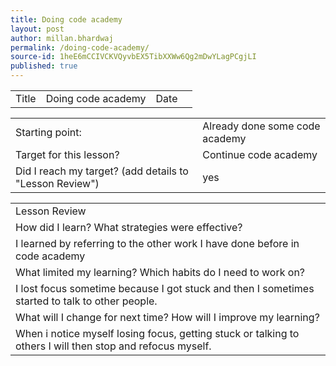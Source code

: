 ```yaml
---
title: Doing code academy
layout: post
author: millan.bhardwaj
permalink: /doing-code-academy/
source-id: 1heE6mCCIVCKVQyvbEX5TibXXWw6Qg2mDwYLagPCgjLI
published: true
---
```

<table>
  <tr>
    <td>Title</td>
    <td>Doing code academy</td>
    <td>Date</td>
    <td></td>
  </tr>
</table>


<table>
  <tr>
    <td>Starting point:</td>
    <td>Already done some code academy</td>
  </tr>
  <tr>
    <td>Target for this lesson?</td>
    <td>Continue code academy </td>
  </tr>
  <tr>
    <td>Did I reach my target? 
(add details to "Lesson Review")</td>
    <td>yes</td>
  </tr>
</table>


<table>
  <tr>
    <td>Lesson Review</td>
  </tr>
  <tr>
    <td>How did I learn? What strategies were effective? </td>
  </tr>
  <tr>
    <td>I learned by referring to the other work I have done before in code academy</td>
  </tr>
  <tr>
    <td>What limited my learning? Which habits do I need to work on? </td>
  </tr>
  <tr>
    <td>I lost focus sometime because I got stuck and then I sometimes started to talk to other people.</td>
  </tr>
  <tr>
    <td>What will I change for next time? How will I improve my learning?</td>
  </tr>
  <tr>
    <td>When i notice myself losing focus, getting stuck or talking to others I will then stop and refocus myself.</td>
  </tr>
</table>


